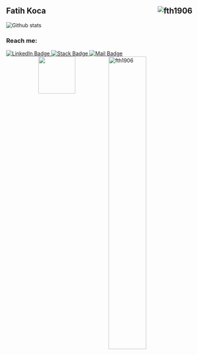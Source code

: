 ## Fatih Koca <img align="right" src= "https://visitor-badge.laobi.icu/badge?page_id=fth1906.fth1906" alt="fth1906" /> 

![Github stats](https://github-readme-stats.vercel.app/api?username=fth1906&theme=dark&show_icons=true&count_private=true)

### Reach me:

  <a href="https://www.linkedin.com/in/fatih-koca-64162915a/">
    <img src="https://i.hizliresim.com/cgzhbqe.png" alt="LinkedIn Badge"/>
  </a>
  <a href="https://stackoverflow.com/users/13115552/fatih-koca"target="_blank">
    <img src="https://i.hizliresim.com/8ghu4j1.png" alt="Stack Badge"/>
  </a>
  <a href="mailto:fatihkoca.19@gmail.com">
    <img src="https://i.hizliresim.com/pqh1ofc.png" alt="Mail Badge"/>
  </a>


 <img align="right" src="https://github-readme-stats.vercel.app/api/top-langs?username=fth1906&show_icons=true&theme=dracula&locale=en&layout=compact" alt="fth1906" width="45%"/> 
  

<div id="left" align="center">
  <img src="https://thumbs.gfycat.com/TenseCompetentAsiaticlesserfreshwaterclam-max-1mb.gif" width="100"/>
</div>



